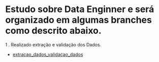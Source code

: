 # Estudo sobre Data Enginner e será organizado em algumas branches como descrito abaixo.
1 . Realizado extração e validação dos Dados.
  - [extracao_dados_validacao_dados](https://github.com/jesiqueira/data_Enginner/tree/extracao_dados_validacao_dados)
